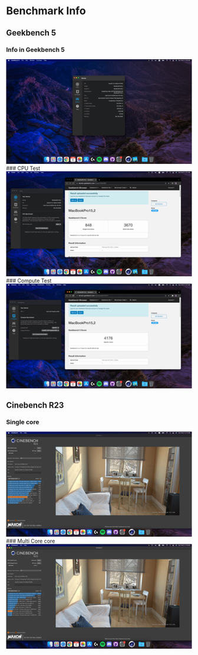 # Benchmark Info

## Geekbench 5
### Info in Geekbench 5
<img src="https://github.com/pnapt/ASUS-FX504GD-Opencore/blob/main/BenchmarkResult/GeekbenchInfo.png"/>
### CPU Test
<img src="https://github.com/pnapt/ASUS-FX504GD-Opencore/blob/main/BenchmarkResult/Geekbench5CPU.png"/>
### Compute Test
<img src="https://github.com/pnapt/ASUS-FX504GD-Opencore/blob/main/BenchmarkResult/Geekbench5Compute.png"/>

## Cinebench R23
### Single core
<img src="https://github.com/pnapt/ASUS-FX504GD-Opencore/blob/main/BenchmarkResult/CinebenchR23SingleCore.png"/>
### Multi Core core
<img src="https://github.com/pnapt/ASUS-FX504GD-Opencore/blob/main/BenchmarkResult/CinebenchR23MultiCore.png"/>
